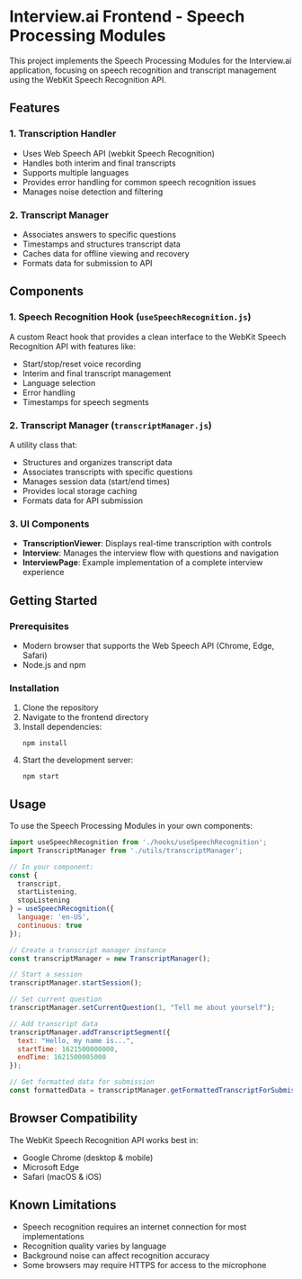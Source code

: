 # Interview.ai Frontend - Speech Processing Modules

This project implements the Speech Processing Modules for the Interview.ai application, focusing on speech recognition and transcript management using the WebKit Speech Recognition API.

## Features

### 1. Transcription Handler

- Uses Web Speech API (webkit Speech Recognition)
- Handles both interim and final transcripts
- Supports multiple languages
- Provides error handling for common speech recognition issues
- Manages noise detection and filtering

### 2. Transcript Manager

- Associates answers to specific questions
- Timestamps and structures transcript data
- Caches data for offline viewing and recovery
- Formats data for submission to API

## Components

### 1. Speech Recognition Hook (`useSpeechRecognition.js`)

A custom React hook that provides a clean interface to the WebKit Speech Recognition API with features like:

- Start/stop/reset voice recording
- Interim and final transcript management
- Language selection
- Error handling
- Timestamps for speech segments

### 2. Transcript Manager (`transcriptManager.js`)

A utility class that:

- Structures and organizes transcript data
- Associates transcripts with specific questions
- Manages session data (start/end times)
- Provides local storage caching
- Formats data for API submission

### 3. UI Components

- **TranscriptionViewer**: Displays real-time transcription with controls
- **Interview**: Manages the interview flow with questions and navigation
- **InterviewPage**: Example implementation of a complete interview experience

## Getting Started

### Prerequisites

- Modern browser that supports the Web Speech API (Chrome, Edge, Safari)
- Node.js and npm

### Installation

1. Clone the repository
2. Navigate to the frontend directory
3. Install dependencies:
   ```
   npm install
   ```
4. Start the development server:
   ```
   npm start
   ```

## Usage

To use the Speech Processing Modules in your own components:

```jsx
import useSpeechRecognition from './hooks/useSpeechRecognition';
import TranscriptManager from './utils/transcriptManager';

// In your component:
const { 
  transcript, 
  startListening, 
  stopListening 
} = useSpeechRecognition({
  language: 'en-US',
  continuous: true
});

// Create a transcript manager instance
const transcriptManager = new TranscriptManager();

// Start a session
transcriptManager.startSession();

// Set current question
transcriptManager.setCurrentQuestion(1, "Tell me about yourself");

// Add transcript data
transcriptManager.addTranscriptSegment({
  text: "Hello, my name is...",
  startTime: 1621500000000,
  endTime: 1621500005000
});

// Get formatted data for submission
const formattedData = transcriptManager.getFormattedTranscriptForSubmission();
```

## Browser Compatibility

The WebKit Speech Recognition API works best in:
- Google Chrome (desktop & mobile)
- Microsoft Edge
- Safari (macOS & iOS)

## Known Limitations

- Speech recognition requires an internet connection for most implementations
- Recognition quality varies by language
- Background noise can affect recognition accuracy
- Some browsers may require HTTPS for access to the microphone 